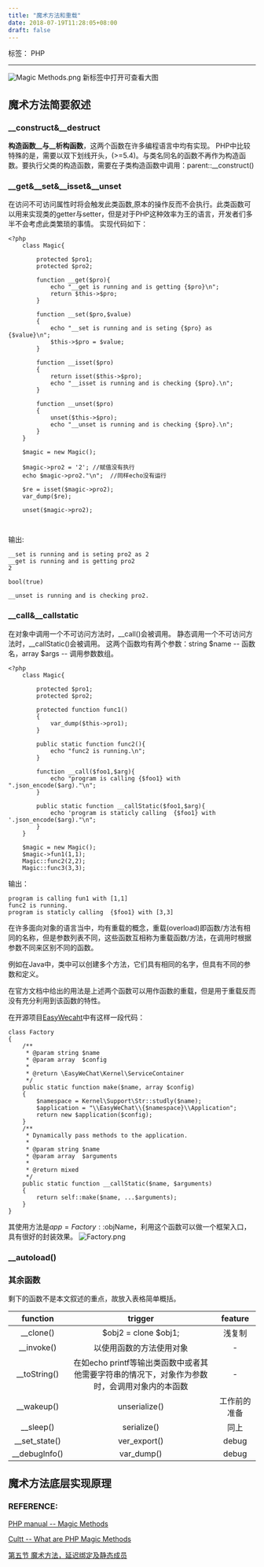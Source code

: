 ```yaml
---
title: "魔术方法和重载"
date: 2018-07-19T11:28:05+08:00
draft: false
---
```


标签： PHP

---
![Magic Methods.png](https://upload-images.jianshu.io/upload_images/1594723-9a11768b47ae8c2f.png?imageMogr2/auto-orient/strip%7CimageView2/2/w/2100)
新标签中打开可查看大图

## 魔术方法简要叙述
### \_\_construct&\_\_destruct
__构造函数__与__析构函数__，这两个函数在许多编程语言中均有实现。
PHP中比较特殊的是，需要以双下划线开头，(>=5.4)。与类名同名的函数不再作为构造函数。要执行父类的构造函数，需要在子类构造函数中调用：parent::\_\_construct()
### \_\_get&\_\_set&\_\_isset&\_\_unset
在访问不可访问属性时将会触发此类函数,原本的操作反而不会执行。此类函数可以用来实现类的getter与setter，但是对于PHP这种效率为王的语言，开发者们多半不会考虑此类繁琐的事情。
实现代码如下：

```
<?php
	class Magic{
		
		protected $pro1;
		protected $pro2;

		function __get($pro){
			echo "__get is running and is getting {$pro}\n";
			return $this->$pro;
		}

		function __set($pro,$value)
		{
			echo "__set is running and is seting {$pro} as {$value}\n";
			$this->$pro = $value;
		}

		function __isset($pro)
		{
			return isset($this->$pro);
			echo "__isset is running and is checking {$pro}.\n";
		}

		function __unset($pro)
		{
			unset($this->$pro);
			echo "__unset is running and is checking {$pro}.\n";
		}
	}

	$magic = new Magic();

	$magic->pro2 = '2'; //赋值没有执行
	echo $magic->pro2."\n";  //同样echo没有运行

	$re = isset($magic->pro2);
	var_dump($re);

	unset($magic->pro2);
		
	
```

输出:
	
```
__set is running and is seting pro2 as 2
__get is running and is getting pro2
2

bool(true)

__unset is running and is checking pro2.

```

### \_\_call&\_\_callstatic
在对象中调用一个不可访问方法时，\_\_call()会被调用。
静态调用一个不可访问方法时，\_\_callStatic()会被调用。
这两个函数均有两个参数：string $name -- 函数名，array $args -- 调用参数数组。
```
<?php
	class Magic{
		
		protected $pro1;
		protected $pro2;

		protected function func1()
		{
			var_dump($this->pro1);
		}

		public static function func2(){
			echo "func2 is running.\n";
		}

		function __call($foo1,$arg){
			echo "program is calling {$foo1} with ".json_encode($arg)."\n";	
		}

		public static function __callStatic($foo1,$arg){
			echo 'program is staticly calling  {$foo1} with '.json_encode($arg)."\n";
		}
	}

	$magic = new Magic();
	$magic->fun1(1,1);
	Magic::func2(2,2);
	Magic::func3(3,3);
```
输出：
```
program is calling fun1 with [1,1]
func2 is running.
program is staticly calling  {$foo1} with [3,3]
```
在许多面向对象的语言当中，均有重载的概念，重载(overload)即函数/方法有相同的名称，但是参数列表不同，这些函数互相称为重载函数/方法，在调用时根据参数不同来区别不同的函数。

例如在Java中，类中可以创建多个方法，它们具有相同的名字，但具有不同的参数和定义。

在官方文档中给出的用法是上述两个函数可以用作函数的重载，但是用于重载反而没有充分利用到该函数的特性。

在开源项目[EasyWecaht](https://github.com/overtrue/wechat)中有这样一段代码：
```
class Factory
{
    /**
     * @param string $name
     * @param array  $config
     *
     * @return \EasyWeChat\Kernel\ServiceContainer
     */
    public static function make($name, array $config)
    {
        $namespace = Kernel\Support\Str::studly($name);
        $application = "\\EasyWeChat\\{$namespace}\\Application";
        return new $application($config);
    }
    /**
     * Dynamically pass methods to the application.
     *
     * @param string $name
     * @param array  $arguments
     *
     * @return mixed
     */
    public static function __callStatic($name, $arguments)
    {
        return self::make($name, ...$arguments);
    }
}
```
其使用方法是$app = Factory::$objName，利用这个函数可以做一个框架入口，具有很好的封装效果。
![Factory.png](https://upload-images.jianshu.io/upload_images/1594723-dc2fe601bf8c6c79.png?imageMogr2/auto-orient/strip%7CimageView2/2/w/2100)

### \_\_autoload()

### 其余函数
剩下的函数不是本文叙述的重点，故放入表格简单概括。

| function      | trigger  | feature  |
| :--------:    | :-----:  | :----:  |
| __clone()     | $obj2 = clone $obj1; |   浅复制    |
| __invoke()    |   以使用函数的方法使用对象   |   -   |
| __toString()  |   在如echo printf等输出类函数中或者其他需要字符串的情况下，对象作为参数时，会调用对象内的本函数   |  -  |
| __wakeup()    | unserialize()| 工作前的准备 |
| __sleep()     | serialize()  | 同上 |
| __set_state() | ver_export() | debug |
| __debugInfo() | var_dump()   | debug |

## 魔术方法底层实现原理


### REFERENCE:
[PHP manual -- Magic Methods](http://php.net/manual/en/language.oop5.magic.php)

[Cultt -- What are PHP Magic Methods](https://www.culttt.com/2014/04/16/php-magic-methods/)

[第五节 魔术方法，延迟绑定及静态成员](http://www.php-internals.com/book/?p=chapt05/05-05-class-magic-methods-latebinding)



 
